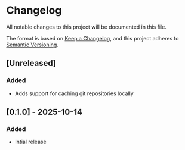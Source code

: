 # Changelog

All notable changes to this project will be documented in this file.

The format is based on [Keep a Changelog](https://keepachangelog.com/en/1.1.0/),
and this project adheres to [Semantic Versioning](https://semver.org/spec/v2.0.0.html).

## [Unreleased]

### Added

- Adds support for caching git repositories locally

## [0.1.0] - 2025-10-14

### Added

- Intial release

[0.0.1]: https://github.com/jmgilman/go/releases/tag/git/v0.1.0